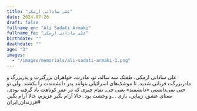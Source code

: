 ```yaml
---
title: "علی ساداتی ارمکی"
date: 2024-07-26
draft: false
fullname_en: "Ali Sadati Armaki"
fullname_fa: "علی ساداتی ارمکی"
birthdate: ""
deathdate: ""
age: "3"
images:
  - "/images/memorials/ali-sadati-armaki-1.png"
---
```


علی ساداتی ارمکی،
طفلک سه ساله،
تو، مادرت، خواهران بزرگترت و پدربزرگ و مادربزرگت قربانی شدید، تا موشک‌های اسرائیلی بتوانند پدر دانشمندت را بکشند. ولی تو حتی نمی‌دانستی «دانشمند» یعنی چی. تمام چیزی که در عمر کوتاهت یاد گرفته بودی، معنای عشق، زیبایی، بازی ...و وحشت بود. حالا آرام بگیر عزیزم، حالا آرام بگیر.
#فرزندان_ایران